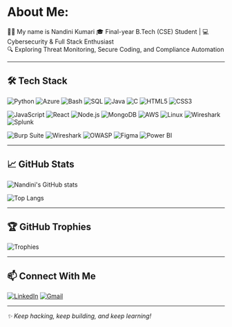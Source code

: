# About Me:
👩‍💻 My name is Nandini Kumari
🎓 Final-year B.Tech (CSE) Student | 💻 Cybersecurity & Full Stack Enthusiast  
🔍 Exploring Threat Monitoring, Secure Coding, and Compliance Automation  


---

## 🛠 Tech Stack

![Python](https://img.shields.io/badge/Python-3776AB?style=flat-square&logo=python&logoColor=white)
![Azure](https://img.shields.io/badge/Azure-0078D4?style=for-the-badge&logo=microsoftazure&logoColor=white)
![Bash](https://img.shields.io/badge/Bash-121011?style=for-the-badge&logo=gnubash&logoColor=white)
![SQL](https://img.shields.io/badge/SQL-4479A1?style=for-the-badge&logo=postgresql&logoColor=white)
![Java](https://img.shields.io/badge/Java-ED8B00?style=flat-square&logo=java&logoColor=white)
![C](https://img.shields.io/badge/C-00599C?style=flat-square&logo=c&logoColor=white)
![HTML5](https://img.shields.io/badge/HTML5-E34F26?style=flat-square&logo=html5&logoColor=white)
![CSS3](https://img.shields.io/badge/CSS3-1572B6?style=flat-square&logo=css3)

![JavaScript](https://img.shields.io/badge/JavaScript-F7DF1E?style=flat-square&logo=javascript&logoColor=black)
![React](https://img.shields.io/badge/React-20232A?style=flat-square&logo=react&logoColor=61DAFB)
![Node.js](https://img.shields.io/badge/Node.js-339933?style=flat-square&logo=node.js)
![MongoDB](https://img.shields.io/badge/MongoDB-4EA94B?style=flat-square&logo=mongodb)
![AWS](https://img.shields.io/badge/AWS-232F3E?style=flat-square&logo=amazonaws)
![Linux](https://img.shields.io/badge/Linux-FCC624?style=flat-square&logo=linux&logoColor=black)
![Wireshark](https://img.shields.io/badge/Wireshark-1679A7?style=flat-square&logo=wireshark&logoColor=white)
![Splunk](https://img.shields.io/badge/Splunk-000000?style=flat-square&logo=splunk&logoColor=white)

![Burp Suite](https://img.shields.io/badge/Burp%20Suite-orange?style=for-the-badge)
![Wireshark](https://img.shields.io/badge/Wireshark-1679A7?style=for-the-badge&logo=wireshark&logoColor=white)
![OWASP](https://img.shields.io/badge/OWASP-Top%2010-important?style=for-the-badge)
![Figma](https://img.shields.io/badge/Figma-F24E1E?style=for-the-badge&logo=figma&logoColor=white)
![Power BI](https://img.shields.io/badge/Power%20BI-F2C811?style=for-the-badge&logo=powerbi&logoColor=black)


---

## 📈 GitHub Stats

![Nandini's GitHub stats](https://github-readme-stats.vercel.app/api?username=1203nandini&show_icons=true&theme=radical)

![Top Langs](https://github-readme-stats.vercel.app/api/top-langs/?username=1203nandini&layout=compact&theme=radical)

---

## 🏆 GitHub Trophies

![Trophies](https://github-profile-trophy.vercel.app/?username=1203nandini&theme=radical&margin-w=5&no-frame=true)

---

## 📫 Connect With Me

[![LinkedIn](https://img.shields.io/badge/LinkedIn-blue?style=flat-square&logo=linkedin)](https://www.linkedin.com/in/nandini-kumari12/)
[![Gmail](https://img.shields.io/badge/Gmail-D14836?style=flat-square&logo=gmail&logoColor=white)](mailto:1203nandini@gmail.com)

---

_✨ Keep hacking, keep building, and keep learning!_
